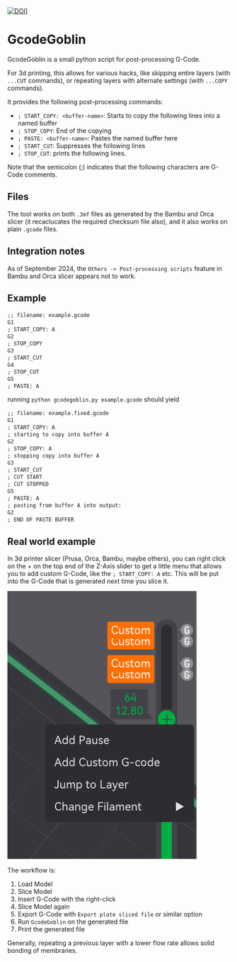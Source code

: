 [![DOI](https://zenodo.org/badge/DOI/10.5281/zenodo.13835039.svg)](https://doi.org/10.5281/zenodo.13835039)]

# GcodeGoblin

GcodeGoblin is a small python script for post-processing G-Code. 

For 3d printing, this allows for various hacks, like skipping entire layers (with `...CUT` commands), or repeating layers with alternate
settings (with `...COPY` commands).

It provides the following post-processing commands:

- `; START_COPY: <buffer-name>`: Starts to copy the following lines into a named buffer
- `; STOP_COPY`: End of the copying
- `; PASTE: <buffer-name>`: Pastes the named buffer here
- `; START_CUT`: Suppresses the following lines
- `; STOP_CUT`: prints the following lines.

Note that the semicolon (;) indicates that the following characters are G-Code comments.

## Files

The tool works on both `.3mf` files as generated by the Bambu and Orca slicer (it recaclucates the required checksum
file also), and it also works on plain `.gcode` files.

## Integration notes
As of September 2024, the `Others -> Post-processing scripts` feature in Bambu and Orca slicer appears not to work.


## Example

```gcode
;; filename: example.gcode
G1
; START_COPY: A
G2
; STOP_COPY
G3
; START_CUT
G4
; STOP_CUT
G5
; PASTE: A
```

running `python gcodegoblin.py example.gcode`
should yield 

```gcode
;; filename: example.fixed.gcode
G1
; START_COPY: A
; starting to copy into buffer A
G2
; STOP_COPY: A
; stopping copy into buffer A
G3
; START_CUT
; CUT START
; CUT STOPPED
G5
; PASTE: A
; pasting from buffer A into output:
G2
; END OF PASTE BUFFER
```

## Real world example

In 3d printer slicer (Prusa, Orca, Bambu, maybe others), you can right click on the + on the top end of the Z-Axis slider to get a little menu that allows you to add custom G-Code, like the `; START_COPY: A` etc. This will be put into the G-Code that is generated next time you slice it. 

![Example slicer menu from Bambu Studio](images/slicer-menu.png)

The workflow is:

1. Load Model
1. Slice Model
1. Insert G-Code with the right-click
1. Slice Model again
1. Export G-Code with `Export plate sliced file` or similar option
1. Run `GcodeGoblin` on the generated file
1. Print the generated file

Generally, repeating a previous layer with a lower flow rate allows solid bonding of membranes.
